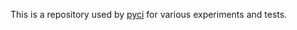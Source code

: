 This is a repository used by [pyci](https://github.com/iliapolo/pyci) for various experiments and 
tests.


